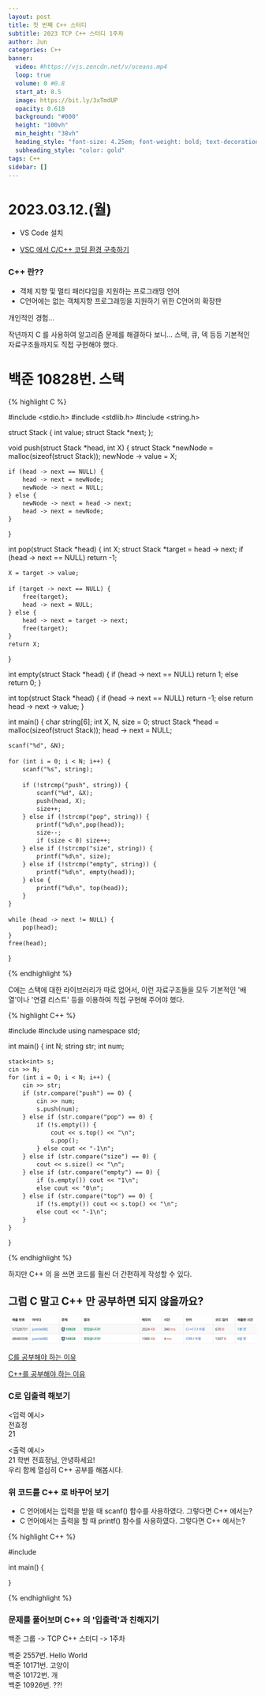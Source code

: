 ```yaml
---
layout: post
title: 첫 번째 C++ 스터디 
subtitle: 2023 TCP C++ 스터디 1주차
author: Jun
categories: C++
banner:
  video: #https://vjs.zencdn.net/v/oceans.mp4
  loop: true
  volume: 0 #0.8
  start_at: 8.5
  image: https://bit.ly/3xTmdUP
  opacity: 0.618
  background: "#000"
  height: "100vh"
  min_height: "38vh"
  heading_style: "font-size: 4.25em; font-weight: bold; text-decoration: underline"
  subheading_style: "color: gold"
tags: C++
sidebar: []
---
```


# 2023.03.12.(월)


* VS Code 설치

* [VSC 에서 C/C++ 코딩 환경 구축하기](https://daringfireball.net/projects/markdown/basics)




### C++ 란??

- 객체 지향 및 멀티 패러다임을 지원하는 프로그래밍 언어
- C언어에는 없는 객체지향 프로그래밍을 지원하기 위한 C언어의 확장판

개인적인 경험...

작년까지 C 를 사용하여 알고리즘 문제를 해결하다 보니...
스택, 큐, 덱 등등 기본적인 자료구조들까지도 직접 구현해야 했다. 



# 백준 10828번. 스택


{% highlight C %}

#include <stdio.h>
#include <stdlib.h>
#include <string.h>

struct Stack {
	int value;
	struct Stack *next;
};

void push(struct Stack *head, int X)
{
	struct Stack *newNode = malloc(sizeof(struct Stack));
	newNode -> value = X;

	if (head -> next == NULL) {
		head -> next = newNode;
		newNode -> next = NULL;
	} else {
		newNode -> next = head -> next;
		head -> next = newNode;
	}
}

int pop(struct Stack *head) 
{
	int X; 
	struct Stack *target = head -> next;
	if (head -> next == NULL) return -1;

	X = target -> value;

	if (target -> next == NULL) {
		free(target);
		head -> next = NULL;
	} else {
		head -> next = target -> next;
		free(target);
	}
	return X;
}

int empty(struct Stack *head) {
	if (head -> next == NULL) return 1;
	else return 0;
}

int top(struct Stack *head) {
	if (head -> next == NULL) return -1;
	else return head -> next -> value; 
}

int main()
{
	char string[6];
	int X, N, size = 0;
	struct Stack *head = malloc(sizeof(struct Stack));
	head -> next = NULL;

	scanf("%d", &N);

	for (int i = 0; i < N; i++) {
		scanf("%s", string);

		if (!strcmp("push", string)) {
			scanf("%d", &X);
			push(head, X);
			size++;
		} else if (!strcmp("pop", string)) {
			printf("%d\n",pop(head));
			size--;
			if (size < 0) size++;
		} else if (!strcmp("size", string)) {
			printf("%d\n", size);
		} else if (!strcmp("empty", string)) {
			printf("%d\n", empty(head));
		} else {
			printf("%d\n", top(head));
		}
	}

	while (head -> next != NULL) {
		pop(head);
	} 
	free(head); 

}

{% endhighlight %}





C에는 스택에 대한 라이브러리가 따로 없어서, 이런 자료구조들을 모두 기본적인 '배열'이나 '연결 리스트' 등을 이용하여 직접 구현해 주어야 했다. 





{% highlight C++ %}

#include <iostream>
#include <stack>
using namespace std; 

int main()
{
	int N; 
	string str; 
	int num; 

	stack<int> s; 
	cin >> N; 
	for (int i = 0; i < N; i++) {
		cin >> str; 
		if (str.compare("push") == 0) {
			cin >> num;
			s.push(num);  
		} else if (str.compare("pop") == 0) {
			if (!s.empty()) {
				cout << s.top() << "\n"; 
				s.pop(); 
			} else cout << "-1\n"; 
		} else if (str.compare("size") == 0) {
			cout << s.size() << "\n"; 
		} else if (str.compare("empty") == 0) {
			if (s.empty()) cout << "1\n";
			else cout << "0\n"; 
		} else if (str.compare("top") == 0) {
			if (!s.empty()) cout << s.top() << "\n";
			else cout << "-1\n";  
		}
	}	
}

{% endhighlight %}

하지만 C++ 의 <stack> 을 쓰면 코드를 훨씬 더 간편하게 작성할 수 있다. 






## 그럼 C 말고 C++ 만 공부하면 되지 않을까요?

![problem](/assets/images/banners/2023-03-13/stack.png)


[C를 공부해야 하는 이유](https://therceres.tistory.com/8)  


[C++를 공부해야 하는 이유](https://php-style.selfhow.com/post/?id=776)







### C로 입출력 해보기

<입력 예시>  
전효정  
21  

<출력 예시>  
21 학번 전효정님, 안녕하세요!  
우리 함께 열심히 C++ 공부를 해봅시다.  


### 위 코드를 C++ 로 바꾸어 보기  

* C 언어에서는 입력을 받을 때 scanf() 함수를 사용하였다. 그렇다면 C++ 에서는?  
* C 언어에서는 출력을 할 때 printf() 함수를 사용하였다. 그렇다면 C++ 에서는?  


{% highlight C++ %}

#include <iostream>

int main()
{
    
}

{% endhighlight %}


### 문제를 풀어보며 C++ 의 '입출력'과 친해지기

백준 그룹 -> TCP C++ 스터디 -> 1주차

백준 2557번. Hello World  
백준 10171번. 고양이  
백준 10172번. 개  
백준 10926번. ??!  

